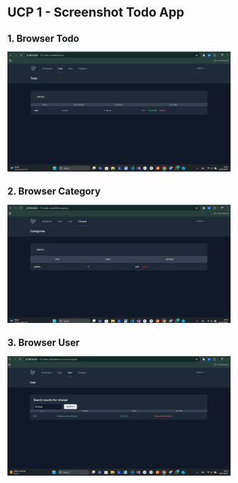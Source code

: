 # UCP 1 - Screenshot Todo App

## 1. Browser Todo
![alt text](/screenshot/ucp1/BrowserTodo.png) 

## 2. Browser Category
![alt text](/screenshot/ucp1/BrowserCategory.png)

## 3. Browser User
![alt text](/screenshot/ucp1/BrowserUser.png)